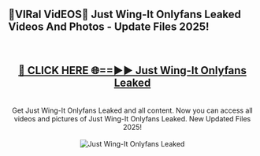 <h2>🔴VIRal VidEOS🔴 Just Wing-It Onlyfans Leaked Videos And Photos - Update Files 2025!</h2>
<br>
<div align="center">
<h2><a href="https://virallinks.top/odZfE0" rel="nofollow">🔴 CLICK HERE 🌐==►► Just Wing-It Onlyfans Leaked</a></h2>
<br>
Get Just Wing-It Onlyfans Leaked and all content. Now you can access all videos and pictures of Just Wing-It Onlyfans Leaked. New Updated Files 2025!
<br>
<br>
<a href="https://virallinks.top/odZfE0" rel="nofollow" data-target="animated-image.originalLink"><img src="https://i.imgur.com/dJHk4Zq.gif)" alt="Just Wing-It Onlyfans Leaked" style="max-width: 100%; display: inline-block;" data-target="animated-image.originalImage"></a>
</div>
<br>
